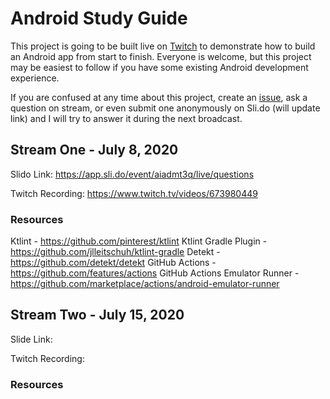 # Android Study Guide

This project is going to be built live on [Twitch](https://twitch.tv/adammc331) to demonstrate how to build an Android app from start to finish. Everyone is welcome, but this project may be easiest to follow if you have some existing Android development experience.

If you are confused at any time about this project, create an [issue](https://github.com/AdamMc331/AndroidStudyGuide/issues), ask a question on stream, or even submit one anonymously on Sli.do (will update link) and I will try to answer it during the next broadcast. 

## Stream One - July 8, 2020

Slido Link: https://app.sli.do/event/aiadmt3q/live/questions

Twitch Recording: https://www.twitch.tv/videos/673980449

### Resources

Ktlint - https://github.com/pinterest/ktlint
Ktlint Gradle Plugin - https://github.com/jlleitschuh/ktlint-gradle
Detekt - https://github.com/detekt/detekt
GitHub Actions - https://github.com/features/actions
GitHub Actions Emulator Runner - https://github.com/marketplace/actions/android-emulator-runner

## Stream Two - July 15, 2020

Slide Link:

Twitch Recording:

### Resources
